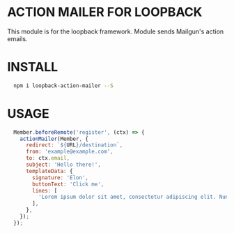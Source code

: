 ACTION MAILER FOR LOOPBACK
=============

This module is for the loopback framework. Module sends Mailgun's action emails.

INSTALL
=============

```bash
  npm i loopback-action-mailer --S
```

USAGE
=============

```js
  Member.beforeRemote('register', (ctx) => {
    actionMailer(Member, {
      redirect: `${URL}/destination`,
      from: 'example@example.com',
      to: ctx.email,
      subject: 'Hello there!',
      templateData: {
        signature: 'Elon',
        buttonText: 'Click me',
        lines: [
          'Lorem ipsum dolor sit amet, consectetur adipiscing elit. Nunc vitae vulputate sem.',
        ],
      },
    });
  });
```
